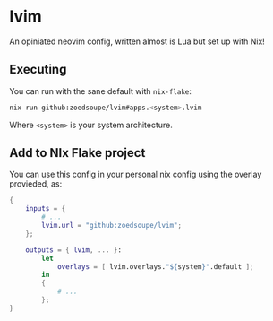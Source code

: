 # lvim

An opiniated neovim config, written almost is Lua but set up with Nix!

## Executing

You can run with the sane default with `nix-flake`:

```sh
nix run github:zoedsoupe/lvim#apps.<system>.lvim
```

Where `<system>` is your system architecture.

## Add to NIx Flake project

You can use this config in your personal nix config using the overlay provieded, as:

```nix
{
    inputs = {
        # ...
        lvim.url = "github:zoedsoupe/lvim";
    };

    outputs = { lvim, ... }:
        let
            overlays = [ lvim.overlays."${system}".default ];
        in 
        { 
            # ...
        };
}
```
